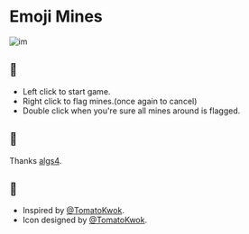 # Emoji Mines

![im](http://ojvnx00zs.bkt.clouddn.com/emoji-mines-2.png)

## 🌝

- Left click to start game.
- Right click to flag mines.(once again to cancel)
- Double click when you're sure all mines around is flagged.

## 🌚

Thanks [algs4](https://algs4.cs.princeton.edu/home/).

## 🤔

- Inspired by [@TomatoKwok](https://github.com/tomatokwok).
- Icon designed by [@TomatoKwok](https://github.com/tomatokwok).
